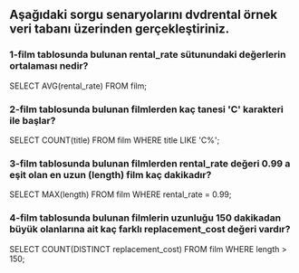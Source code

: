 ## Aşağıdaki sorgu senaryolarını dvdrental örnek veri tabanı üzerinden gerçekleştiriniz.

### 1-film tablosunda bulunan rental_rate sütunundaki değerlerin ortalaması nedir?
SELECT AVG(rental_rate) FROM film;
### 2-film tablosunda bulunan filmlerden kaç tanesi 'C' karakteri ile başlar?
SELECT COUNT(title) FROM film
WHERE title LIKE 'C%';
### 3-film tablosunda bulunan filmlerden rental_rate değeri 0.99 a eşit olan en uzun (length) film kaç dakikadır?
SELECT MAX(length) FROM film
WHERE rental_rate = 0.99;
### 4-film tablosunda bulunan filmlerin uzunluğu 150 dakikadan büyük olanlarına ait kaç farklı replacement_cost değeri vardır?
SELECT COUNT(DISTINCT replacement_cost) FROM film
WHERE length > 150;